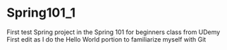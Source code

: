 # Spring101_1
First test Spring project in the Spring 101 for beginners class from UDemy
First edit as I do the Hello World portion to familiarize myself with Git
